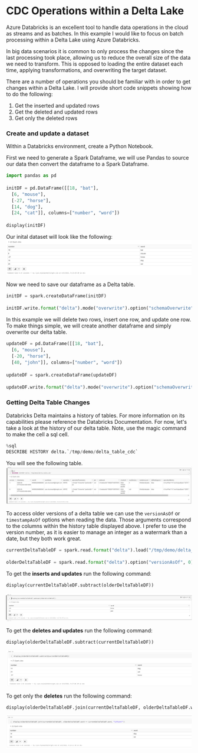 # CDC Operations within a Delta Lake


Azure Databricks is an excellent tool to handle data operations in the cloud as streams and as batches. In this example I would like to focus on batch processing within a Delta Lake using Azure Databricks. 

In big data scenarios it is common to only process the changes since the last processing took place, allowing us to reduce the overall size of the data we need to transform. This is opposed to loading the entire dataset each time, applying transformations, and overwriting the target dataset. 

There are a number of operations you should be familiar with in order to get changes within a Delta Lake. I will provide short code snippets showing how to do the following:
1. Get the inserted and updated rows 
1. Get the deleted and updated rows
1. Get only the deleted rows



### Create and update a dataset

Within a Databricks environment, create a Python Notebook. 

First we need to generate a Spark Dataframe, we will use Pandas to source our data then convert the dataframe to a Spark Dataframe. 
```python
import pandas as pd

initDF = pd.DataFrame([[18, "bat"],
  [6, "mouse"],
  [-27, "horse"],
  [14, "dog"],
  [24, "cat"]], columns=["number", "word"])

display(initDF)
```

Our inital dataset will look like the following:  
![](./imgs/cdc_one.png)

Now we need to save our dataframe as a Delta table. 
```python
initDF = spark.createDataFrame(initDF)

initDF.write.format("delta").mode("overwrite").option("schemaOverwrite", "true").save("/tmp/cdc_demo/delta_table_cdc")
```

In this example we will delete two rows, insert one row, and update one row. To make things simple, we will create another dataframe and simply overwrite our delta table.  
```python
updateDF = pd.DataFrame([[18, "bat"],
  [6, "mouse"],
  [-20, "horse"],
  [40, "john"]], columns=["number", "word"])

updateDF = spark.createDataFrame(updateDF)

updateDF.write.format("delta").mode("overwrite").option("schemaOverwrite", "true").save("/tmp/cdc_demo/delta_table_cdc")
```


### Getting Delta Table Changes

Databricks Delta maintains a history of tables. For more information on its capabilities please reference the Databricks Documentation. For now, let's take a look at the history of our delta table. Note, use the magic command to make the cell a sql cell. 
```python
%sql
DESCRIBE HISTORY delta.`/tmp/demo/delta_table_cdc`
```

You will see the following table. 
![](./imgs/cdc_two.png) 

To access older versions of a delta table we can use the `versionAsOf` or `timestampAsOf` options when reading the data. Those arguments correspond to the columns within the history table displayed above. I prefer to use the version number, as it is easier to manage an integer as a watermark than a date, but they both work great. 

```python
currentDeltaTableDF = spark.read.format("delta").load("/tmp/demo/delta_table_cdc")

olderDeltaTableDF = spark.read.format("delta").option("versionAsOf", 0).load("/tmp/demo/delta_table_cdc") 
```

To get the **inserts and updates** run the following command:
```python
display(currentDeltaTableDF.subtract(olderDeltaTableDF))
```
![](./imgs/cdc_three.PNG) 




To get the **deletes and updates** run the following command:
```python
display(olderDeltaTableDF.subtract(currentDeltaTableDF))
```
![](./imgs/cdc_four.PNG) 


To get only the **deletes** run the following command:
```python
display(olderDeltaTableDF.join(currentDeltaTableDF, olderDeltaTableDF.word == currentDeltaTableDF.word, "leftanti"))
```
![](./imgs/cdc_five.PNG) 
